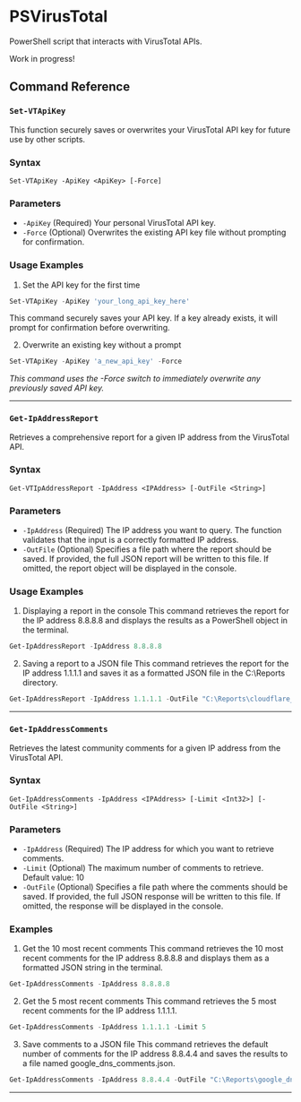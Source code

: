 # PSVirusTotal
PowerShell script that interacts with VirusTotal APIs.

Work in progress!

## Command Reference
### `Set-VTApiKey`
This function securely saves or overwrites your VirusTotal API key for future use by other scripts.

### Syntax
```
Set-VTApiKey -ApiKey <ApiKey> [-Force]
```

### Parameters
- `-ApiKey` <String> (Required)
Your personal VirusTotal API key.
- `-Force` <Switch> (Optional)
Overwrites the existing API key file without prompting for confirmation.

### Usage Examples
1. Set the API key for the first time
```PowerShell
Set-VTApiKey -ApiKey 'your_long_api_key_here'
```
This command securely saves your API key. If a key already exists, it will prompt for confirmation before overwriting.

2. Overwrite an existing key without a prompt
```PowerShell
Set-VTApiKey -ApiKey 'a_new_api_key' -Force
```
_This command uses the -Force switch to immediately overwrite any previously saved API key._

---
### `Get-IpAddressReport`
Retrieves a comprehensive report for a given IP address from the VirusTotal API.

### Syntax
```
Get-VTIpAddressReport -IpAddress <IPAddress> [-OutFile <String>]
```

### Parameters
- `-IpAddress` (Required)
The IP address you want to query. The function validates that the input is a correctly formatted IP address.
- `-OutFile` (Optional)
Specifies a file path where the report should be saved. If provided, the full JSON report will be written to this file. If omitted, the report object will be displayed in the console.

### Usage Examples
1. Displaying a report in the console
This command retrieves the report for the IP address 8.8.8.8 and displays the results as a PowerShell object in the terminal.
```powershell
Get-IpAddressReport -IpAddress 8.8.8.8
```
2. Saving a report to a JSON file
This command retrieves the report for the IP address 1.1.1.1 and saves it as a formatted JSON file in the C:\Reports directory.
```powershell
Get-IpAddressReport -IpAddress 1.1.1.1 -OutFile "C:\Reports\cloudflare_dns_report.json"
```

---
### `Get-IpAddressComments`
Retrieves the latest community comments for a given IP address from the VirusTotal API.

### Syntax
```
Get-IpAddressComments -IpAddress <IPAddress> [-Limit <Int32>] [-OutFile <String>]
```

### Parameters
- `-IpAddress` (Required)
The IP address for which you want to retrieve comments.
- `-Limit` (Optional)
The maximum number of comments to retrieve.
Default value: 10
- `-OutFile` (Optional)
Specifies a file path where the comments should be saved. If provided, the full JSON response will be written to this file. If omitted, the response will be displayed in the console.

### Examples
1. Get the 10 most recent comments
This command retrieves the 10 most recent comments for the IP address 8.8.8.8 and displays them as a formatted JSON string in the terminal.
```powershell
Get-IpAddressComments -IpAddress 8.8.8.8
```
2. Get the 5 most recent comments
This command retrieves the 5 most recent comments for the IP address 1.1.1.1.
```powershell
Get-IpAddressComments -IpAddress 1.1.1.1 -Limit 5
```
3. Save comments to a JSON file
This command retrieves the default number of comments for the IP address 8.8.4.4 and saves the results to a file named google_dns_comments.json.
```powershell
Get-IpAddressComments -IpAddress 8.8.4.4 -OutFile "C:\Reports\google_dns_comments.json"
```

----
